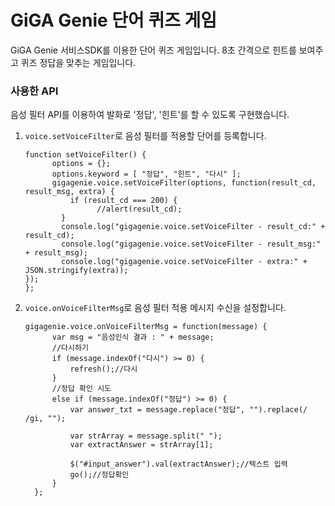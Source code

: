 # GiGA Genie 단어 퀴즈 게임

GiGA Genie 서비스SDK를 이용한 단어 퀴즈 게임입니다. 
8초 간격으로 힌트를 보여주고 퀴즈 정답을 맞추는 게임입니다.

### 사용한 API
음성 필터 API를 이용하여 발화로 '정답', '힌트'를 할 수 있도록 구현했습니다.

 1. `voice.setVoiceFilter`로 음성 필터를 적용할 단어를 등록합니다.

        function setVoiceFilter() {
		      options = {};
		      options.keyword = [ "정답", "힌트", "다시" ];
		      gigagenie.voice.setVoiceFilter(options, function(result_cd, result_msg, extra) {
			      if (result_cd === 200) {
				        //alert(result_cd);
			    }
			    console.log("gigagenie.voice.setVoiceFilter - result_cd:" + result_cd);
			    console.log("gigagenie.voice.setVoiceFilter - result_msg:" + result_msg);
			    console.log("gigagenie.voice.setVoiceFilter - extra:" + JSON.stringify(extra));
		});
	    };

 2. `voice.onVoiceFilterMsg`로 음성 필터 적용 메시지 수신을 설정합니다.
 
        gigagenie.voice.onVoiceFilterMsg = function(message) {
		      var msg = "음성인식 결과 : " + message;
		      //다시하기
		      if (message.indexOf("다시") >= 0) {
			      refresh();//다시
		      }
		      //정답 확인 시도
		      else if (message.indexOf("정답") >= 0) {
			      var answer_txt = message.replace("정답", "").replace(/ /gi, "");
			
			      var strArray = message.split(" ");
			      var extractAnswer = strArray[1];
			
			      $("#input_answer").val(extractAnswer);//텍스트 입력
			      go();//정답확인
		      }
	      };
